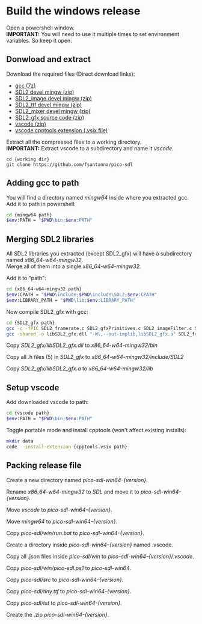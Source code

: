 # Build the windows release

Open a powershell window.  
**IMPORTANT:** You will need to use it multiple times to set environment variables. So keep it open.

## Donwload and extract

Download the required files (Direct download links):
* [gcc (7z)](https://github.com/niXman/mingw-builds-binaries/releases/download/14.2.0-rt_v12-rev2/x86_64-14.2.0-release-win32-seh-ucrt-rt_v12-rev2.7z)
* [SDL2 devel mingw (zip)](https://github.com/libsdl-org/SDL/releases/download/release-2.32.2/SDL2-devel-2.32.2-mingw.zip)
* [SDL2_image devel mingw (zip)](https://github.com/libsdl-org/SDL_image/releases/download/release-2.8.8/SDL2_image-devel-2.8.8-mingw.zip)
* [SDL2_ttf devel mingw (zip)](https://github.com/libsdl-org/SDL_ttf/releases/download/release-2.24.0/SDL2_ttf-devel-2.24.0-mingw.zip)
* [SDL2_mixer devel mingw (zip)](https://github.com/libsdl-org/SDL_mixer/releases/download/release-2.8.1/SDL2_mixer-devel-2.8.1-mingw.zip)
* [SDL2_gfx source code (zip)](http://www.ferzkopp.net/Software/SDL2_gfx/SDL2_gfx-1.0.4.zip)
* [vscode (zip)](https://code.visualstudio.com/sha/download?build=stable&os=win32-x64-archive)
* [vscode cpptools extension (.vsix file)](https://github.com/microsoft/vscode-cpptools/releases/download/v1.23.6/cpptools-windows-x64.vsix)

Extract all the compressed files to a working directory.  
**IMPORTANT:** Extract vscode to a subdirectory and name it *vscode*.

```
cd {working dir}
git clone https://github.com/fsantanna/pico-sdl
```

## Adding gcc to path

You will find a directory named *mingw64* inside where you extracted gcc.  
Add it to path in powershell:
```sh
cd {mingw64 path}
$env:PATH = "$PWD\bin;$env:PATH"
```

## Merging SDL2 libraries

All SDL2 libraries you extracted (except SDL2_gfx) will have a subdirectory named *x86_64-w64-mingw32*.  
Merge all of them into a single *x86_64-w64-mingw32*.

Add it to "path":
```sh
cd {x86_64-w64-mingw32 path}
$env:CPATH = "$PWD\include;$PWD\include\SDL2;$env:CPATH"
$env:LIBRARY_PATH = "$PWD\lib;$env:LIBRARY_PATH"
```

Now compile SDL2_gfx with gcc:
```sh
cd {SDL2_gfx path}
gcc -c -fPIC SDL2_framerate.c SDL2_gfxPrimitives.c SDL2_imageFilter.c SDL2_rotozoom.c
gcc -shared -o libSDL2_gfx.dll "-Wl,--out-implib,libSDL2_gfx.a" SDL2_framerate.o SDL2_gfxPrimitives.o SDL2_imageFilter.o SDL2_rotozoom.o -lSDL2
```

Copy *SDL2_gfx/libSDL2_gfx.dll* to *x86_64-w64-mingw32/bin*

Copy all .h files (5) in *SDL2_gfx* to *x86_64-w64-mingw32/include/SDL2*

Copy *SDL2_gfx/libSDL2_gfx.a* to *x86_64-w64-mingw32/lib*

## Setup vscode

Add downloaded vscode to path:
```sh
cd {vscode path}
$env:PATH = "$PWD\bin;$env:PATH"
```

Toggle portable mode and install cpptools (won't affect existing installs):

```sh
mkdir data
code --install-extension {cpptools.vsix path}
```

## Packing release file

Create a new directory named *pico-sdl-win64-{version}*.

Rename *x86_64-w64-mingw32* to *SDL* and move it to *pico-sdl-win64-{version}*.

Move *vscode* to *pico-sdl-win64-{version}*.

Move *mingw64* to *pico-sdl-win64-{version}*.

Copy *pico-sdl/win/run.bat* to *pico-sdl-win64-{version}*.

Create a directory inside *pico-sdl-win64-{version}* named .vscode.

Copy all .json files inside *pico-sdl/win* to *pico-sdl-win64-{version}/.vscode*.

Copy *pico-sdl/win/pico-sdl.ps1* to *pico-sdl-win64*.

Copy *pico-sdl/src* to *pico-sdl-win64-{version}*.

Copy *pico-sdl/tiny.ttf* to *pico-sdl-win64-{version}*.

Copy *pico-sdl/tst* to *pico-sdl-win64-{version}*.

Create the .zip *pico-sdl-win64-{version}*.

